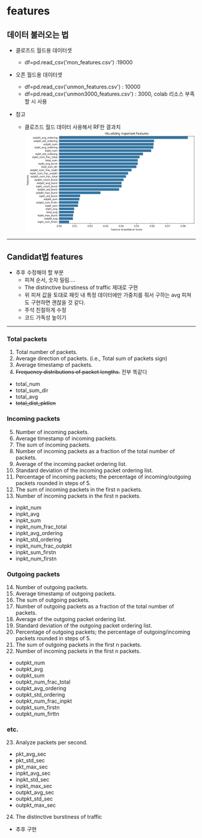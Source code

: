 # features
## 데이터 불러오는 법
* 클로즈드 월드용 데이터셋
  * df=pd.read_csv('mon_features.csv') :19000
* 오픈 월드용 데이터셋
  * df=pd.read_csv('unmon_features.csv') : 10000
  * df=pd.read_csv('unmon3000_features.csv') : 3000, colab 리소스 부족할 시 사용

* 참고
  * 클로즈드 월드 데이터 사용해서 RF한 결과치
![alt text](image.png)
---
## Candidat법 features  
* 추후 수정해야 할 부분
  * 피쳐 순서, 숫자 밀림....
  * The distinctive burstiness of traffic 제대로 구현
  * 위 피쳐 값을 토대로 패킷 내 특정 데이터에만 가중치를 줘서 구하는 avg 피쳐도 구현하면 괜찮을 것 같다.
  * 주석 친절하게 수정
  * 코드 가독성 높이기

---
### Total packets
1. Total number of packets.
2. Average direction of packets. (i.e., Total sum of packets sign)
3. Average timestamp of packets.
4. ~~Frequency distributions of packet lengths.~~ 전부 똑같다
  * total_num
  * total_sum_dir
  * total_avg
  * ~~total_dist_pktlen~~

### Incoming packets
5. Number of incoming packets.
6. Average timestamp of incoming packets.
7. The sum of incoming packets.
8. Number of incoming packets as a fraction of the total number of packets.
9. Average of the incoming packet ordering list.
10. Standard deviation of the incoming packet ordering list.
11. Percentage of incoming packets; the percentage of incoming/outgoing packets rounded in steps of 5. 
12. The sum of incoming packets in the first n packets.
13. Number of incoming packets in the first n packets.
  * inpkt_num
  * inpkt_avg
  * inpkt_sum
  * inpkt_num_frac_total
  * inpkt_avg_ordering
  * inpkt_std_ordering
  * inpkt_num_frac_outpkt
  * inpkt_sum_firstn
  * inpkt_num_firstn

### Outgoing packets
14. Number of outgoing packets.
15. Average timestamp of outgoing packets.
16. The sum of outgoing packets.
17. Number of outgoing packets as a fraction of the total number of packets.
18. Average of the outgoing packet ordering list.
19. Standard deviation of the outgoing packet ordering list.
20. Percentage of outgoing packets; the percentage of outgoing/incoming packets rounded in steps of 5. 
21. The sum of outgoing packets in the first n packets.
22. Number of incoming packets in the first n packets.
  * outpkt_num
  * outpkt_avg
  * outpkt_sum
  * outpkt_num_frac_total
  * outpkt_avg_ordering
  * outpkt_std_ordering
  * outpkt_num_frac_inpkt
  * outpkt_sum_firstn
  * outpkt_num_firttn

### etc.  
23. Analyze packets per second.
  * pkt_avg_sec
  * pkt_std_sec
  * pkt_max_sec
  * inpkt_avg_sec
  * inpkt_std_sec
  * inpkt_max_sec
  * outpkt_avg_sec
  * outpkt_std_sec
  * outpkt_max_sec
24. The distinctive burstiness of traffic
  * 추후 구현




